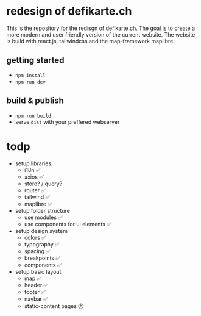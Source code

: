 # redesign of defikarte.ch

This is the repository for the redisgn of defikarte.ch. The goal is to create a more modern and user friendly version of the current website. The website is build with react.js, tailwindcss and the map-framework maplibre.

## getting started

- `npm install`
- `npm run dev`

## build & publish

- `npm run build`
- serve `dist` with your preffered webserver


# todp
* setup libraries:
  - i18n :white_check_mark:
  - axios :white_check_mark:
  - store? / query?
  - router :white_check_mark:
  - tailwind :white_check_mark:
  - maplibre :white_check_mark:
* setup folder structure
  - use modules :white_check_mark:
  - use components for ui elements :white_check_mark:
* setup design system
  - colors :white_check_mark:
  - typography :white_check_mark:
  - spacing :white_check_mark:
  - breakpoints :white_check_mark:
  - components :white_check_mark:
* setup basic layout
  - map :white_check_mark:
  - header :white_check_mark:
  - footer :white_check_mark:
  - navbar :white_check_mark:
  - static-content pages :clock1:
